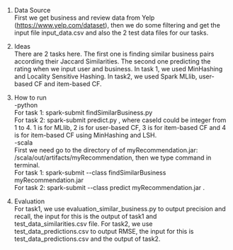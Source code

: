 1. Data Source<br>
First we get business and review data from Yelp (https://www.yelp.com/dataset), then we do some filtering and get the input
file input_data.csv and also the 2 test data files for our tasks.

2. Ideas<br>
There are 2 tasks here. The first one is finding similar business pairs according their Jaccard Similarities. The second one
predicting the rating when we input user and business. In task 1, we used MinHashing and Locality Sensitive Hashing. In task2,
we used Spark MLlib, user-based CF and item-based CF.

2. How to run<br>
-python<br>
For task 1: spark-submit findSimilarBusiness.py <path of input_data.csv> <path of output file><br>
For task 2: spark-submit predict.py <path of input_data.csv> <path of test_data_predictions.csv> <caseId> <path of output file>, where caseId could be integer from 1 to 4. 1 is for MLlib, 2 is for user-based CF, 3 is for item-based CF and 4 is for item-based CF using MinHashing and LSH.<br>
-scala<br>
First we need go to the directory of of myRecommendation.jar: /scala/out/artifacts/myRecommendation, then we type command in terminal.<br>
For task 1: spark-submit --class findSimilarBusiness myRecommendation.jar <path of input_data.csv> <path of output file><br>
For task 2: spark-submit --class predict myRecommendation.jar <path of input_data.csv> <path of test_data_predictions.csv> <caseId> <path of output file>.<br>

3. Evaluation<br>
For task1, we use evaluation_similar_business.py to output precision and recall, the input for this is the output of task1 and 
test_data_similarities.csv file.
For task2, we use test_data_predictions.csv to output RMSE, the input for this is test_data_predictions.csv and the output of 
task2.
